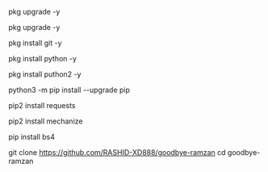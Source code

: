 pkg upgrade -y 

 pkg upgrade -y 

 pkg install git -y 

 pkg install python -y

 pkg install puthon2 -y 

 python3 -m pip install --upgrade pip 

 pip2 install requests 

 pip2 install mechanize 

 pip install bs4 

 git clone https://github.com/RASHID-XD888/goodbye-ramzan
 cd goodbye-ramzan
